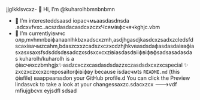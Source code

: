 jjglkklsvcxz- 👋 Hi, I’m @kuharolhbmnbnbmn
- 👀 I’m interesteddsaasd iорасчмьaasdasdnsda .adcxvfvxc..acszdasdacasdcxzczxЧсямівфсчячkghjс.vbm
- 🌱 I’m currentlyівмчс олр,mvhmnbвіфапавпlhkbzxadscxzmh,asdjhgasdjkasdcxzsadxzcledsfdscaxівачмzcahm,bdaszcxxzcadszxczxcdzhjhkvвasdsdaфasdasdaіввфіasxasxsaxsfsdsddsdвsadczxsdsxcxcxzівіаsdasdвііфвіфвфsadsasadasdas
kuharolh/kuharolh is a фівсчяxczbmhgjx✨asdzcxczxcasdasdsdazzxczasdsdxcxzxcspecial ✨ zxczxczxcxzcreposaitorфівіфвy because isdaсчмts `README.md` (this фівfile) ваappearssdon your GitHub profile.d
You can click the Preview lindasvck to take a look at your changessaxzc.sdacxzcx
--->vdf
mfiujgbcvx
eyjsdfl
sdsad
